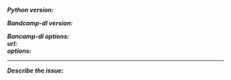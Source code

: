 ***Python version:***  

***Bandcamp-dl version:***  

***Bancamp-dl options:***  
***url:***  
***options:***

---
***Describe the issue:***  
